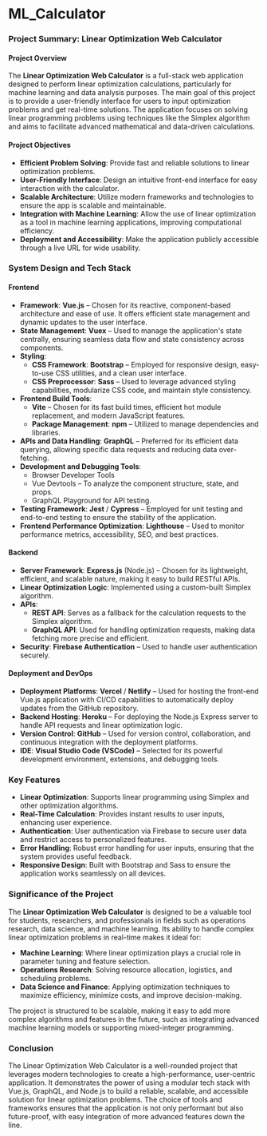 # ML_Calculator
### Project Summary: Linear Optimization Web Calculator

#### Project Overview
The **Linear Optimization Web Calculator** is a full-stack web application designed to perform linear optimization calculations, particularly for machine learning and data analysis purposes. The main goal of this project is to provide a user-friendly interface for users to input optimization problems and get real-time solutions. The application focuses on solving linear programming problems using techniques like the Simplex algorithm and aims to facilitate advanced mathematical and data-driven calculations.

#### Project Objectives
- **Efficient Problem Solving**: Provide fast and reliable solutions to linear optimization problems.
- **User-Friendly Interface**: Design an intuitive front-end interface for easy interaction with the calculator.
- **Scalable Architecture**: Utilize modern frameworks and technologies to ensure the app is scalable and maintainable.
- **Integration with Machine Learning**: Allow the use of linear optimization as a tool in machine learning applications, improving computational efficiency.
- **Deployment and Accessibility**: Make the application publicly accessible through a live URL for wide usability.

### System Design and Tech Stack

#### Frontend
- **Framework**: **Vue.js** – Chosen for its reactive, component-based architecture and ease of use. It offers efficient state management and dynamic updates to the user interface.
- **State Management**: **Vuex** – Used to manage the application's state centrally, ensuring seamless data flow and state consistency across components.
- **Styling**:
  - **CSS Framework**: **Bootstrap** – Employed for responsive design, easy-to-use CSS utilities, and a clean user interface.
  - **CSS Preprocessor**: **Sass** – Used to leverage advanced styling capabilities, modularize CSS code, and maintain style consistency.
- **Frontend Build Tools**:
  - **Vite** – Chosen for its fast build times, efficient hot module replacement, and modern JavaScript features.
  - **Package Management**: **npm** – Utilized to manage dependencies and libraries.
- **APIs and Data Handling**: **GraphQL** – Preferred for its efficient data querying, allowing specific data requests and reducing data over-fetching.
- **Development and Debugging Tools**:
  - Browser Developer Tools
  - Vue Devtools – To analyze the component structure, state, and props.
  - GraphQL Playground for API testing.
- **Testing Framework**: **Jest** / **Cypress** – Employed for unit testing and end-to-end testing to ensure the stability of the application.
- **Frontend Performance Optimization**: **Lighthouse** – Used to monitor performance metrics, accessibility, SEO, and best practices.

#### Backend
- **Server Framework**: **Express.js** (Node.js) – Chosen for its lightweight, efficient, and scalable nature, making it easy to build RESTful APIs.
- **Linear Optimization Logic**: Implemented using a custom-built Simplex algorithm.
- **APIs**:
  - **REST API**: Serves as a fallback for the calculation requests to the Simplex algorithm.
  - **GraphQL API**: Used for handling optimization requests, making data fetching more precise and efficient.
- **Security**: **Firebase Authentication** – Used to handle user authentication securely.

#### Deployment and DevOps
- **Deployment Platforms**: **Vercel** / **Netlify** – Used for hosting the front-end Vue.js application with CI/CD capabilities to automatically deploy updates from the GitHub repository.
- **Backend Hosting**: **Heroku** – For deploying the Node.js Express server to handle API requests and linear optimization logic.
- **Version Control**: **GitHub** – Used for version control, collaboration, and continuous integration with the deployment platforms.
- **IDE**: **Visual Studio Code (VSCode)** – Selected for its powerful development environment, extensions, and debugging tools.

### Key Features
- **Linear Optimization**: Supports linear programming using Simplex and other optimization algorithms.
- **Real-Time Calculation**: Provides instant results to user inputs, enhancing user experience.
- **Authentication**: User authentication via Firebase to secure user data and restrict access to personalized features.
- **Error Handling**: Robust error handling for user inputs, ensuring that the system provides useful feedback.
- **Responsive Design**: Built with Bootstrap and Sass to ensure the application works seamlessly on all devices.

### Significance of the Project

The **Linear Optimization Web Calculator** is designed to be a valuable tool for students, researchers, and professionals in fields such as operations research, data science, and machine learning. Its ability to handle complex linear optimization problems in real-time makes it ideal for:
- **Machine Learning**: Where linear optimization plays a crucial role in parameter tuning and feature selection.
- **Operations Research**: Solving resource allocation, logistics, and scheduling problems.
- **Data Science and Finance**: Applying optimization techniques to maximize efficiency, minimize costs, and improve decision-making.

The project is structured to be scalable, making it easy to add more complex algorithms and features in the future, such as integrating advanced machine learning models or supporting mixed-integer programming.

### Conclusion
The Linear Optimization Web Calculator is a well-rounded project that leverages modern technologies to create a high-performance, user-centric application. It demonstrates the power of using a modular tech stack with Vue.js, GraphQL, and Node.js to build a reliable, scalable, and accessible solution for linear optimization problems. The choice of tools and frameworks ensures that the application is not only performant but also future-proof, with easy integration of more advanced features down the line.
